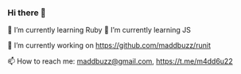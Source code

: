 ### Hi there 👋

🌱 I’m currently learning Ruby
🌱 I’m currently learning JS

🔭 I’m currently working on <https://github.com/maddbuzz/runit>

📫 How to reach me: <maddbuzz@gmail.com>, <https://t.me/m4dd6u22>

<!--
**maddbuzz/maddbuzz** is a ✨ _special_ ✨ repository because its `README.md` (this file) appears on your GitHub profile.

Here are some ideas to get you started:

- 🔭 I’m currently working on ...
- 🌱 I’m currently learning ...
- 👯 I’m looking to collaborate on ...
- 🤔 I’m looking for help with ...
- 💬 Ask me about ...
- 📫 How to reach me: ...
- 😄 Pronouns: ...
- ⚡ Fun fact: ...
-->
